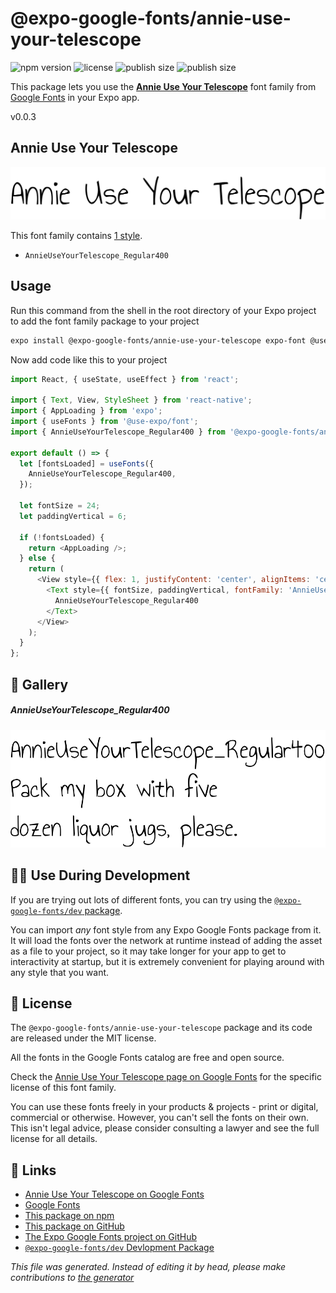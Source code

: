# @expo-google-fonts/annie-use-your-telescope

![npm version](https://flat.badgen.net/npm/v/@expo-google-fonts/annie-use-your-telescope)
![license](https://flat.badgen.net/github/license/expo/google-fonts)
![publish size](https://flat.badgen.net/packagephobia/install/@expo-google-fonts/annie-use-your-telescope)
![publish size](https://flat.badgen.net/packagephobia/publish/@expo-google-fonts/annie-use-your-telescope)

This package lets you use the [**Annie Use Your Telescope**](https://fonts.google.com/specimen/Annie+Use+Your+Telescope) font family from [Google Fonts](https://fonts.google.com/) in your Expo app.

v0.0.3

## Annie Use Your Telescope

![Annie Use Your Telescope](./font-family.png)

This font family contains [1 style](#gallery).

- `AnnieUseYourTelescope_Regular400`

## Usage

Run this command from the shell in the root directory of your Expo project to add the font family package to your project
```sh
expo install @expo-google-fonts/annie-use-your-telescope expo-font @use-expo/font
```

Now add code like this to your project
```js
import React, { useState, useEffect } from 'react';

import { Text, View, StyleSheet } from 'react-native';
import { AppLoading } from 'expo';
import { useFonts } from '@use-expo/font';
import { AnnieUseYourTelescope_Regular400 } from '@expo-google-fonts/annie-use-your-telescope';

export default () => {
  let [fontsLoaded] = useFonts({
    AnnieUseYourTelescope_Regular400,
  });

  let fontSize = 24;
  let paddingVertical = 6;

  if (!fontsLoaded) {
    return <AppLoading />;
  } else {
    return (
      <View style={{ flex: 1, justifyContent: 'center', alignItems: 'center' }}>
        <Text style={{ fontSize, paddingVertical, fontFamily: 'AnnieUseYourTelescope_Regular400' }}>
          AnnieUseYourTelescope_Regular400
        </Text>
      </View>
    );
  }
};

```

## 🔡 Gallery

##### AnnieUseYourTelescope_Regular400
![AnnieUseYourTelescope_Regular400](./65c0cd06d1ec2528de45688966f2971cf95fed9f810f246e08b4efd9e717d850.ttf.png)


## 👩‍💻 Use During Development

If you are trying out lots of different fonts, you can try using the [`@expo-google-fonts/dev` package](https://github.com/expo/google-fonts/tree/master/font-packages/dev#readme).

You can import *any* font style from any Expo Google Fonts package from it. It will load the fonts
over the network at runtime instead of adding the asset as a file to your project, so it may take longer
for your app to get to interactivity at startup, but it is extremely convenient
for playing around with any style that you want.

## 📖 License

The `@expo-google-fonts/annie-use-your-telescope` package and its code are released under the MIT license.

All the fonts in the Google Fonts catalog are free and open source.

Check the [Annie Use Your Telescope page on Google Fonts](https://fonts.google.com/specimen/Annie+Use+Your+Telescope) for the specific license of this font family.

You can use these fonts freely in your products & projects - print or digital, commercial or otherwise. However, you can't sell the fonts on their own. This isn't legal advice, please consider consulting a lawyer and see the full license for all details.

## 🔗 Links

- [Annie Use Your Telescope on Google Fonts](https://fonts.google.com/specimen/Annie+Use+Your+Telescope)
- [Google Fonts](https://fonts.google.com/)
- [This package on npm](https://www.npmjs.com/package/@expo-google-fonts/annie-use-your-telescope)
- [This package on GitHub](https://github.com/expo/google-fonts/tree/master/font-packages/annie-use-your-telescope)
- [The Expo Google Fonts project on GitHub](https://github.com/expo/google-fonts)
- [`@expo-google-fonts/dev` Devlopment Package](https://github.com/expo/google-fonts/tree/master/font-packages/dev)


*This file was generated. Instead of editing it by head, please make contributions to [the generator](https://github.com/expo/google-fonts/tree/master/packages/generator)*
